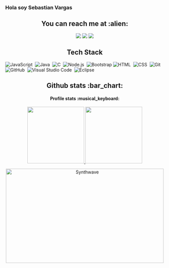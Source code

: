 ### Hola soy Sebastian Vargas


<h2 align="center">You can reach me at :alien:</h2>


<p align="center">
<a href="https://www.linkedin.com/in/sebastian-vargas-mu%C3%B1oz-821b441a3/"><img src="https://img.shields.io/badge/-Sebastian%20Vargas%20-0077B5?style=flat&logo=Linkedin&logoColor=white"/></a>
<a href="mailto:vargas.sebastianm@gmail.com"><img src="https://img.shields.io/badge/-vargas.sebastianm@gmail.com-D14836?style=flat&logo=Gmail&logoColor=white"/></a>
<a href="https://instagram.com/sebatian.uwuw"><img src="https://img.shields.io/badge/-@sebastian.uwuw-E4405F?style=flat&logo=Instagram&logoColor=white"/></a>
</p>



<h2 align="center">Tech Stack</h2>


![JavaScript](https://img.shields.io/badge/-JavaScript-05122A?style=flat&logo=javascript)&nbsp;
![Java](https://img.shields.io/badge/-Java-05122A?style=flat&logo=Java&logoColor=FFA518)&nbsp;
![C](https://img.shields.io/badge/-C-05122A?style=flat&logo=C&logoColor=A8B9CC)&nbsp;
![Node.js](https://img.shields.io/badge/-Node.js-05122A?style=flat&logo=node.js)&nbsp;
![Bootstrap](https://img.shields.io/badge/-Bootstrap-05122A?style=flat&logo=bootstrap&logoColor=563D7C)
![HTML](https://img.shields.io/badge/-HTML-05122A?style=flat&logo=HTML5)&nbsp;
![CSS](https://img.shields.io/badge/-CSS-05122A?style=flat&logo=CSS3&logoColor=1572B6)&nbsp;
![Git](https://img.shields.io/badge/-Git-05122A?style=flat&logo=git)&nbsp;
![GitHub](https://img.shields.io/badge/-GitHub-05122A?style=flat&logo=github)&nbsp;
![Visual Studio Code](https://img.shields.io/badge/-Visual%20Studio%20Code-05122A?style=flat&logo=visual-studio-code&logoColor=007ACC)&nbsp;
![Eclipse](https://img.shields.io/badge/-Eclipse-05122A?style=flat&logo=eclipse-ide&logoColor=2C2255)


<h2 align="center">Github stats :bar_chart:</h2>

<h4 align="center">Profile stats :musical_keyboard:</h4>
<p align="center">
<a href="https://github.com/AVS1508">
  <img height="180em" src="https://github-readme-stats-eight-theta.vercel.app/api?username=hacefrio&show_icons=true&theme=algolia&include_all_commits=true&count_private=true"/>
  <img height="180em" src="https://github-readme-stats-eight-theta.vercel.app/api/top-langs/?username=hacefrio&layout=compact&langs_count=8&theme=algolia"/>
</a>
</p>
<p align="center"><img src="https://thumbs.gfycat.com/GoodnaturedFondGaur-size_restricted.gif" alt="Synthwave" height="300" width="500"></p>
